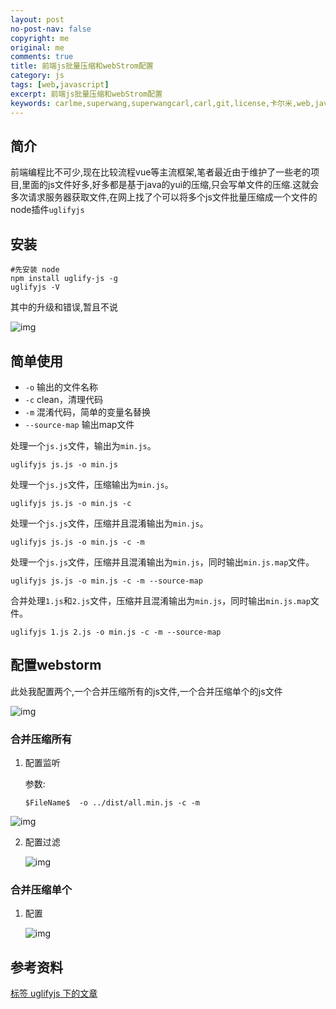 ```yaml
---
layout: post
no-post-nav: false 
copyright: me
original: me
comments: true
title: 前端js批量压缩和webStrom配置
category: js
tags: [web,javascript]
excerpt: 前端js批量压缩和webStrom配置
keywords: carlme,superwang,superwangcarl,carl,git,license,卡尔米,web,javascript
---
```


## 简介

前端编程比不可少,现在比较流程vue等主流框架,笔者最近由于维护了一些老的项目,里面的js文件好多,好多都是基于java的yui的压缩,只会写单文件的压缩.这就会多次请求服务器获取文件,在网上找了个可以将多个js文件批量压缩成一个文件的node插件`uglifyjs`

## 安装

```shell
#先安装 node
npm install uglify-js -g
uglifyjs -V
```

其中的升级和错误,暂且不说

![img]({{site.cdn}}/assets/images/blog/2019/20190828112931.jpg)

## 简单使用

- `-o` 输出的文件名称
- `-c` clean，清理代码
- `-m` 混淆代码，简单的变量名替换
- `--source-map` 输出map文件

处理一个`js.js`文件，输出为`min.js`。

```
uglifyjs js.js -o min.js
```

处理一个`js.js`文件，压缩输出为`min.js`。

```
uglifyjs js.js -o min.js -c
```

处理一个`js.js`文件，压缩并且混淆输出为`min.js`。

```
uglifyjs js.js -o min.js -c -m
```

处理一个`js.js`文件，压缩并且混淆输出为`min.js`，同时输出`min.js.map`文件。

```
uglifyjs js.js -o min.js -c -m --source-map
```

合并处理`1.js`和`2.js`文件，压缩并且混淆输出为`min.js`，同时输出`min.js.map`文件。

```
uglifyjs 1.js 2.js -o min.js -c -m --source-map
```

## 配置webstorm

此处我配置两个,一个合并压缩所有的js文件,一个合并压缩单个的js文件

![img]({{site.cdn}}/assets/images/blog/2019/20190828114832.jpg)

### 合并压缩所有

1. 配置监听

   参数:

   ```
   $FileName$  -o ../dist/all.min.js -c -m
   ```

![img]({{site.cdn}}/assets/images/blog/2019/20190828115143.jpg)

2. 配置过滤

   ![img]({{site.cdn}}/assets/images/blog/2019/20190828115235.jpg)

### 合并压缩单个

1. 配置

   ![img]({{site.cdn}}/assets/images/blog/2019/20190828115659.jpg)

## 参考资料

[标签 uglifyjs 下的文章](https://newsn.net/tag/uglifyjs/)